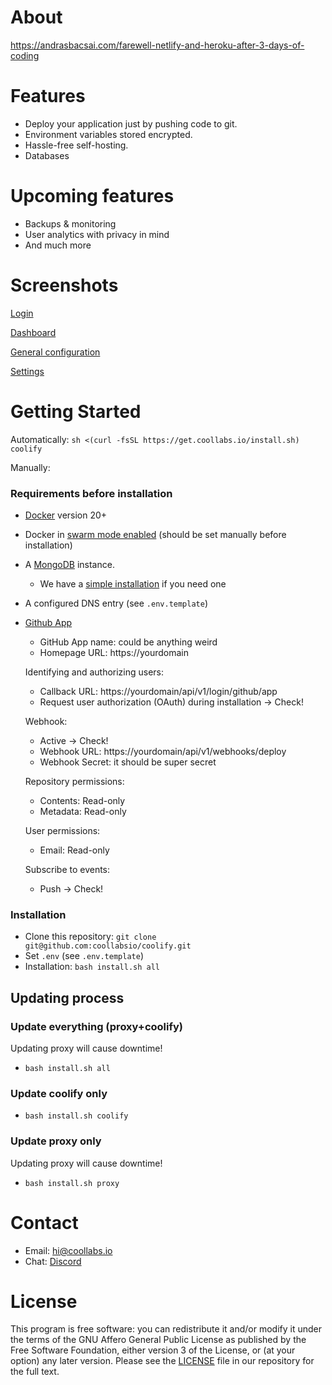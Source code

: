 # About

https://andrasbacsai.com/farewell-netlify-and-heroku-after-3-days-of-coding

# Features
- Deploy your application just by pushing code to git.
- Environment variables stored encrypted.
- Hassle-free self-hosting.
- Databases

# Upcoming features
- Backups & monitoring
- User analytics with privacy in mind
- And much more

# Screenshots

[Login](https://coollabs.io/coolify/login.jpeg)

[Dashboard](https://coollabs.io/coolify/dashboard.jpeg)

[General configuration](https://coollabs.io/coolify/configuration.jpeg)

[Settings](https://coollabs.io/coolify/settings.jpeg)

# Getting Started

Automatically: `sh <(curl -fsSL https://get.coollabs.io/install.sh) coolify`

Manually:
### Requirements before installation
- [Docker](https://docs.docker.com/engine/install/) version 20+  
- Docker in [swarm mode enabled](https://docs.docker.com/engine/reference/commandline/swarm_init/) (should be set manually before installation)
- A [MongoDB](https://docs.mongodb.com/manual/installation/) instance.
  - We have a [simple installation](https://github.com/coollabsio/infrastructure/tree/main/mongo) if you need one
- A configured DNS entry (see `.env.template`)
- [Github App](https://docs.github.com/en/developers/apps/creating-a-github-app)

  - GitHub App name: could be anything weird
  - Homepage URL: https://yourdomain

  Identifying and authorizing users: 
  - Callback URL: https://yourdomain/api/v1/login/github/app
  - Request user authorization (OAuth) during installation -> Check!

  Webhook:
  - Active -> Check!
  - Webhook URL: https://yourdomain/api/v1/webhooks/deploy
  - Webhook Secret: it should be super secret

  Repository permissions:
  - Contents: Read-only
  - Metadata: Read-only
  
  User permissions: 
  - Email: Read-only

  Subscribe to events: 
  - Push -> Check!

### Installation
- Clone this repository: `git clone git@github.com:coollabsio/coolify.git`
- Set `.env` (see `.env.template`)
- Installation: `bash install.sh all`

## Updating process
### Update everything (proxy+coolify)
Updating proxy will cause downtime!
-  `bash install.sh all`

### Update coolify only
-  `bash install.sh coolify`

### Update proxy only
Updating proxy will cause downtime!
-  `bash install.sh proxy`

# Contact
- Email: hi@coollabs.io
- Chat: [Discord](https://discord.gg/bvS3WhR)

# License
This program is free software: you can redistribute it and/or modify it under the terms of the GNU Affero General Public License as published by the Free Software Foundation, either version 3 of the License, or (at your option) any later version. Please see the [LICENSE](/LICENSE) file in our repository for the full text.
